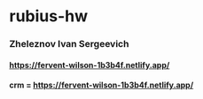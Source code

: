 # rubius-hw
### Zheleznov Ivan Sergeevich
#### https://fervent-wilson-1b3b4f.netlify.app/
#### crm = https://fervent-wilson-1b3b4f.netlify.app/


